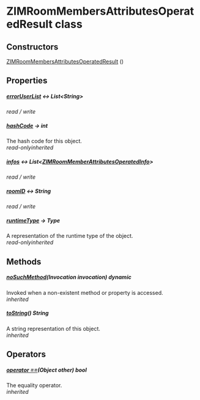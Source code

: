 


# ZIMRoomMembersAttributesOperatedResult class













## Constructors

[ZIMRoomMembersAttributesOperatedResult](../zego_uikit_prebuilt_live_audio_room/ZIMRoomMembersAttributesOperatedResult/ZIMRoomMembersAttributesOperatedResult.md) ()

   


## Properties

##### [errorUserList](../zego_uikit_prebuilt_live_audio_room/ZIMRoomMembersAttributesOperatedResult/errorUserList.md) &#8596; List&lt;String>



  
_<span class="feature">read / write</span>_



##### [hashCode](../zego_uikit_prebuilt_live_audio_room/ZIMRoomMembersAttributesOperatedResult/hashCode.md) &#8594; int



The hash code for this object.  
_<span class="feature">read-only</span><span class="feature">inherited</span>_



##### [infos](../zego_uikit_prebuilt_live_audio_room/ZIMRoomMembersAttributesOperatedResult/infos.md) &#8596; List&lt;[ZIMRoomMemberAttributesOperatedInfo](../zego_uikit_prebuilt_live_audio_room/ZIMRoomMemberAttributesOperatedInfo-class.md)>



  
_<span class="feature">read / write</span>_



##### [roomID](../zego_uikit_prebuilt_live_audio_room/ZIMRoomMembersAttributesOperatedResult/roomID.md) &#8596; String



  
_<span class="feature">read / write</span>_



##### [runtimeType](../zego_uikit_prebuilt_live_audio_room/ZIMRoomMembersAttributesOperatedResult/runtimeType.md) &#8594; Type



A representation of the runtime type of the object.  
_<span class="feature">read-only</span><span class="feature">inherited</span>_





## Methods

##### [noSuchMethod](../zego_uikit_prebuilt_live_audio_room/ZIMRoomMembersAttributesOperatedResult/noSuchMethod.md)(Invocation invocation) dynamic



Invoked when a non-existent method or property is accessed.  
_<span class="feature">inherited</span>_



##### [toString](../zego_uikit_prebuilt_live_audio_room/ZIMRoomMembersAttributesOperatedResult/toString.md)() String



A string representation of this object.  
_<span class="feature">inherited</span>_





## Operators

##### [operator ==](../zego_uikit_prebuilt_live_audio_room/ZIMRoomMembersAttributesOperatedResult/operator_equals.md)(Object other) bool



The equality operator.  
_<span class="feature">inherited</span>_















